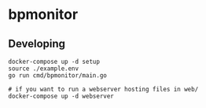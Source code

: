 # bpmonitor


## Developing

	docker-compose up -d setup
	source ./example.env
	go run cmd/bpmonitor/main.go

	# if you want to run a webserver hosting files in web/
	docker-compose up -d webserver
